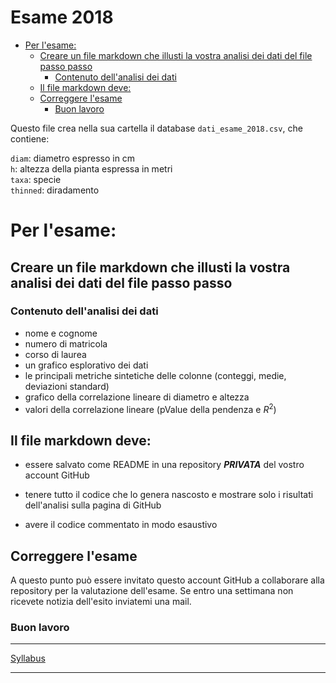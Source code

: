 Esame 2018
================

-   [Per l'esame:](#per-lesame)
    -   [Creare un file markdown che illusti la vostra analisi dei dati del file passo passo](#creare-un-file-markdown-che-illusti-la-vostra-analisi-dei-dati-del-file-passo-passo)
        -   [Contenuto dell'analisi dei dati](#contenuto-dellanalisi-dei-dati)
    -   [Il file markdown deve:](#il-file-markdown-deve)
    -   [Correggere l'esame](#correggere-lesame)
        -   [Buon lavoro](#buon-lavoro)

Questo file crea nella sua cartella il database `dati_esame_2018.csv`, che contiene:

`diam`: diametro espresso in cm  
`h`: altezza della pianta espressa in metri  
`taxa`: specie  
`thinned`: diradamento  

Per l'esame:
============

Creare un file markdown che illusti la vostra analisi dei dati del file passo passo
-----------------------------------------------------------------------------------

### Contenuto dell'analisi dei dati

-   nome e cognome
-   numero di matricola
-   corso di laurea
-   un grafico esplorativo dei dati
-   le principali metriche sintetiche delle colonne (conteggi, medie, deviazioni standard)
-   grafico della correlazione lineare di diametro e altezza
-   valori della correlazione lineare (pValue della pendenza e *R*<sup>2</sup>)

Il file markdown deve:
----------------------

-   essere salvato come README in una repository ***PRIVATA*** del vostro account GitHub

-   tenere tutto il codice che lo genera nascosto e mostrare solo i risultati dell'analisi sulla pagina di GitHub

-   avere il codice commentato in modo esaustivo

Correggere l'esame
------------------

A questo punto può essere invitato questo account GitHub a collaborare alla repository per la valutazione dell'esame. 
Se entro una settimana non ricevete notizia dell'esito inviatemi una mail.

### Buon lavoro

------------------------------------------------------------------------

[Syllabus](../README.md)

------------------------------------------------------------------------
